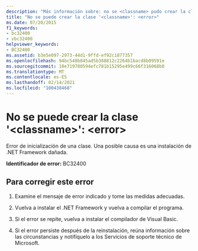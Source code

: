 ```yaml
---
description: "Más información sobre: no se <classname> pudo crear la clase ' ': <error>"
title: "No se puede crear la clase '<classname>': <error>"
ms.date: 07/20/2015
f1_keywords:
- bc32400
- vbc32400
helpviewer_keywords:
- BC32400
ms.assetid: b3e5e097-2973-44d1-9ffd-ef92c1877357
ms.openlocfilehash: 94bc548b845ad5b388812c2264b1bacd8b09591e
ms.sourcegitcommit: 10e719780594efc781b15295e499c66f316068b8
ms.translationtype: MT
ms.contentlocale: es-ES
ms.lasthandoff: 02/14/2021
ms.locfileid: "100438468"
---
```

# <a name="class-classname-could-not-be-created-error"></a>No se puede crear la clase '\<classname>': \<error>

Error de inicialización de una clase. Una posible causa es una instalación de .NET Framework dañada.  
  
 **Identificador de error:** BC32400  
  
## <a name="to-correct-this-error"></a>Para corregir este error  
  
1. Examine el mensaje de error indicado y tome las medidas adecuadas.  
  
2. Vuelva a instalar el .NET Framework y vuelva a compilar el programa.  
  
3. Si el error se repite, vuelva a instalar el compilador de Visual Basic.  
  
4. Si el error persiste después de la reinstalación, reúna información sobre las circunstancias y notifíquelo a los Servicios de soporte técnico de Microsoft.  
